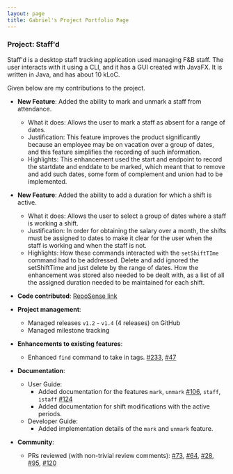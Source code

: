 ```yaml
---
layout: page
title: Gabriel's Project Portfolio Page
---
```


### Project: Staff'd

Staff'd is a desktop staff tracking application used managing F&B staff. The user interacts with it using a CLI, and it has a GUI created with JavaFX. It is written in Java, and has about 10 kLoC.

Given below are my contributions to the project.

* **New Feature**: Added the ability to mark and unmark a staff from attendance.
  * What it does: Allows the user to mark a staff as absent for a range of dates.
  * Justification: This feature improves the product significantly because an employee may be on vacation over a group of dates, and this feature simplifies the recording of such information.
  * Highlights: This enhancement used the start and endpoint to record the startdate and enddate to be marked, which meant that to remove and add such dates, some form of complement and union had to be implemented. 

* **New Feature**: Added the ability to add a duration for which a shift is active.
   * What it does: Allows the user to select a group of dates where a staff is working a shift.
   * Justification: In order for obtaining the salary over a month, the shifts must be assigned to dates to make it clear for the user when the staff is working and when the staff is not.
   * Highlights: How these commands interacted with the `setShiftTIme` command had to be addressed. Delete and add ignored the setShiftTime and just delete by the range of dates. How the enhancement was stored also needed to be dealt with, as a list of all the assigned duration needed to be maintained for each shift.

* **Code contributed**: [RepoSense link](https://nus-cs2103-ay2122s1.github.io/tp-dashboard/?search=&sort=groupTitle&sortWithin=title&timeframe=commit&mergegroup=&groupSelect=groupByRepos&breakdown=true&checkedFileTypes=docs~functional-code~test-code~other&since=2021-09-17&tabOpen=true&tabType=authorship&tabAuthor=Gabau&tabRepo=AY2122S1-CS2103T-W11-2%2Ftp%5Bmaster%5D&authorshipIsMergeGroup=false&authorshipFileTypes=docs~functional-code~test-code&authorshipIsBinaryFileTypeChecked=false#:~:text=Click%20to%20view%20author%27s%20contribution.)

* **Project management**:
  * Managed releases `v1.2` - `v1.4` (4 releases) on GitHub
  * Managed milestone tracking

* **Enhancements to existing features**:
  * Enhanced `find` command to take in tags. [#233](https://github.com/AY2122S1-CS2103T-W11-2/tp/#233), [#47](https://github.com/AY2122S1-CS2103T-W11-2/tp/#47)

[comment]: <> (  * Wrote additional tests for existing features to increase coverage from 88% to 92% &#40;Pull requests [\#36]&#40;&#41;, [\#38]&#40;&#41;&#41;)

* **Documentation**:
  * User Guide:
    * Added documentation for the features `mark`, `unmark` [\#106](https://github.com/AY2122S1-CS2103T-W11-2/tp/#106), `staff`, `istaff` [\#124](https://github.com/AY2122S1-CS2103T-W11-2/tp/#124)
    * Added documentation for shift modifications with the active periods.
  * Developer Guide:
    * Added implementation details of the `mark` and `unmark` feature.

* **Community**:
  * PRs reviewed (with non-trivial review comments): [\#73](https://github.com/AY2122S1-CS2103T-W11-2/tp/pull/73), [\#64](https://github.com/AY2122S1-CS2103T-W11-2/tp/pull/64), [\#28](https://github.com/AY2122S1-CS2103T-W11-2/tp/pull/28), [\#95](https://github.com/AY2122S1-CS2103T-W11-2/tp/pull/95), [\#120](https://github.com/AY2122S1-CS2103T-W11-2/tp/pull/120)
  


